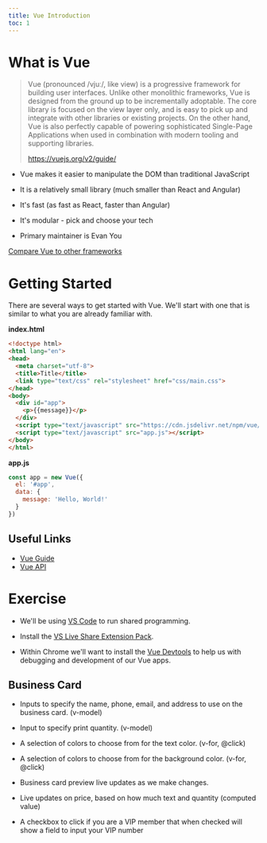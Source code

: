```yaml
---
title: Vue Introduction
toc: 1
---
```


# What is Vue

> Vue (pronounced /vjuː/, like view) is a progressive framework for building user interfaces. Unlike other monolithic frameworks, Vue is designed from the ground up to be incrementally adoptable. The core library is focused on the view layer only, and is easy to pick up and integrate with other libraries or existing projects. On the other hand, Vue is also perfectly capable of powering sophisticated Single-Page Applications when used in combination with modern tooling and supporting libraries.
> 
> https://vuejs.org/v2/guide/

- Vue makes it easier to manipulate the DOM than traditional JavaScript

- It is a relatively small library (much smaller than React and Angular)

- It's fast (as fast as React, faster than Angular)

- It's modular - pick and choose your tech

- Primary maintainer is Evan You

[Compare Vue to other frameworks](https://vuejs.org/v2/guide/comparison.html)

# Getting Started

There are several ways to get started with Vue. We'll start with one that is similar to what you are already familiar with.

**index.html**

```html
<!doctype html>
<html lang="en">
<head>
  <meta charset="utf-8">
  <title>Title</title>
  <link type="text/css" rel="stylesheet" href="css/main.css">
</head>
<body>
  <div id="app">
    <p>{{message}}</p>
  </div>
  <script type="text/javascript" src="https://cdn.jsdelivr.net/npm/vue/dist/vue.js"></script>
  <script type="text/javascript" src="app.js"></script>
</body>
</html>
```

**app.js**

```js
const app = new Vue({
  el: '#app',
  data: {
    message: 'Hello, World!'
  }
})
```

## Useful Links

- [Vue Guide](https://vuejs.org/v2/guide/)
- [Vue API](https://vuejs.org/v2/api/)

# Exercise

- We'll be using [VS Code](https://code.visualstudio.com/) to run shared programming.

- Install the [VS Live Share Extension Pack](https://marketplace.visualstudio.com/items?itemName=MS-vsliveshare.vsliveshare-pack).

- Within Chrome we'll want to install the [Vue Devtools](https://chrome.google.com/webstore/detail/vuejs-devtools/nhdogjmejiglipccpnnnanhbledajbpd?hl=en) to help us with debugging and development of our Vue apps.

## Business Card

- Inputs to specify the name, phone, email, and address to use on the business card. (v-model)

- Input to specify print quantity. (v-model)

- A selection of colors to choose from for the text color. (v-for, @click)

- A selection of colors to choose from for the background color. (v-for, @click)

- Business card preview live updates as we make changes.

- Live updates on price, based on how much text and quantity (computed value)

- A checkbox to click if you are a VIP member that when checked will show a field to input your VIP number 
